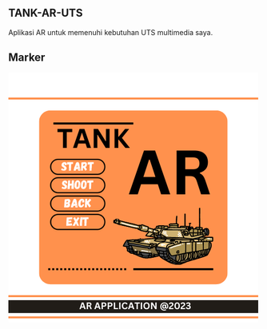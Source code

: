 ## TANK-AR-UTS
Aplikasi AR untuk memenuhi kebutuhan UTS multimedia saya.

## Marker
<img src="https://github.com/syauqqii/TANK-AR-UTS/blob/main/Assets/UI/Marker/tank_marker.png">
